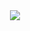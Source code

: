<div align="center">
  <img src="https://raw.githubusercontent.com/dieselgank/picture/main/4a2cac3f836028a52257b07cf4ea69fe.jpg">
</div>

<br>
